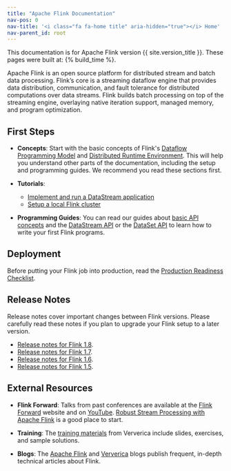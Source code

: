 ```yaml
---
title: "Apache Flink Documentation"
nav-pos: 0
nav-title: '<i class="fa fa-home title" aria-hidden="true"></i> Home'
nav-parent_id: root
---
```

<!--
Licensed to the Apache Software Foundation (ASF) under one
or more contributor license agreements.  See the NOTICE file
distributed with this work for additional information
regarding copyright ownership.  The ASF licenses this file
to you under the Apache License, Version 2.0 (the
"License"); you may not use this file except in compliance
with the License.  You may obtain a copy of the License at

  http://www.apache.org/licenses/LICENSE-2.0

Unless required by applicable law or agreed to in writing,
software distributed under the License is distributed on an
"AS IS" BASIS, WITHOUT WARRANTIES OR CONDITIONS OF ANY
KIND, either express or implied.  See the License for the
specific language governing permissions and limitations
under the License.
-->



This documentation is for Apache Flink version {{ site.version_title }}. These pages were built at: {% build_time %}.

Apache Flink is an open source platform for distributed stream and batch data processing. Flink’s core is a streaming dataflow engine that provides data distribution, communication, and fault tolerance for distributed computations over data streams. Flink builds batch processing on top of the streaming engine, overlaying native iteration support, managed memory, and program optimization.

## First Steps

- **Concepts**: Start with the basic concepts of Flink's [Dataflow Programming Model](concepts/programming-model.html) and [Distributed Runtime Environment](concepts/runtime.html). This will help you understand other parts of the documentation, including the setup and programming guides. We recommend you read these sections first.

- **Tutorials**: 
  * [Implement and run a DataStream application](./getting-started/tutorials/datastream_api.html)
  * [Setup a local Flink cluster](./getting-started/tutorials/local_setup.html)

- **Programming Guides**: You can read our guides about [basic API concepts](dev/api_concepts.html) and the [DataStream API](dev/datastream_api.html) or the [DataSet API](dev/batch/index.html) to learn how to write your first Flink programs.

## Deployment

Before putting your Flink job into production, read the [Production Readiness Checklist](ops/production_ready.html).

## Release Notes

Release notes cover important changes between Flink versions. Please carefully read these notes if you plan to upgrade your Flink setup to a later version. 

* [Release notes for Flink 1.8](release-notes/flink-1.8.html).
* [Release notes for Flink 1.7](release-notes/flink-1.7.html).
* [Release notes for Flink 1.6](release-notes/flink-1.6.html).
* [Release notes for Flink 1.5](release-notes/flink-1.5.html).

## External Resources

- **Flink Forward**: Talks from past conferences are available at the [Flink Forward](http://flink-forward.org/) website and on [YouTube](https://www.youtube.com/channel/UCY8_lgiZLZErZPF47a2hXMA). [Robust Stream Processing with Apache Flink](http://2016.flink-forward.org/kb_sessions/robust-stream-processing-with-apache-flink/) is a good place to start.

- **Training**: The [training materials](https://training.ververica.com/) from Ververica include slides, exercises, and sample solutions.

- **Blogs**: The [Apache Flink](https://flink.apache.org/blog/) and [Ververica](https://www.ververica.com/blog) blogs publish frequent, in-depth technical articles about Flink.
